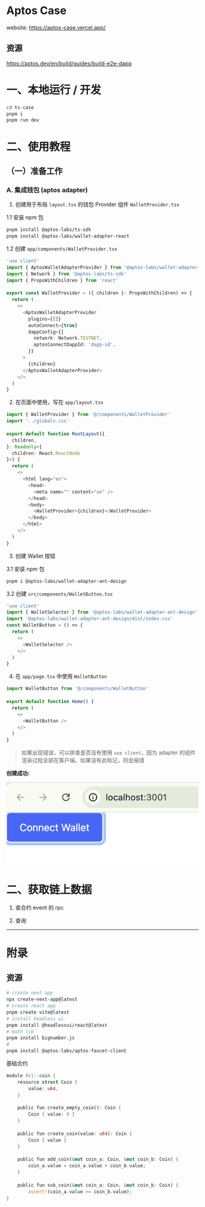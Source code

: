 # Aptos Case

website: https://aptos-case.vercel.app/

## 资源

https://aptos.dev/en/build/guides/build-e2e-dapp

# 一、本地运行 / 开发

```bash
cd ts-case
pnpm i
pnpm run dev
```

# 二、使用教程

## （一）准备工作

### A. 集成钱包 (aptos adapter)

1. 创建用于布局 `layout.tsx` 的钱包 Provider 组件 `WalletProvider.tsx`

1.1 安装 npm 包

```bash
pnpm install @aptos-labs/ts-sdk
pnpm install @aptos-labs/wallet-adapter-react
```

1.2 创建 `app/components/WalletProvider.tsx`

```ts
'use client'
import { AptosWalletAdapterProvider } from '@aptos-labs/wallet-adapter-react'
import { Network } from '@aptos-labs/ts-sdk'
import { PropsWithChildren } from 'react'

export const WalletProvider = ({ children }: PropsWithChildren) => {
  return (
    <>
      <AptosWalletAdapterProvider
        plugins={[]}
        autoConnect={true}
        dappConfig={{
          network: Network.TESTNET,
          aptosConnectDappId: 'dapp-id',
        }}
      >
        {children}
      </AptosWalletAdapterProvider>
    </>
  )
}
```

2. 在页面中使用，写在 `app/layout.tsx`

```ts
import { WalletProvider } from '@/components/WalletProvider'
import '../globals.css'

export default function RootLayout({
  children,
}: Readonly<{
  children: React.ReactNode
}>) {
  return (
    <>
      <html lang="en">
        <head>
          <meta name="" content="ao" />
        </head>
        <body>
          <WalletProvider>{children}</WalletProvider>
        </body>
      </html>
    </>
  )
}
```

3. 创建 Wallet 按钮

3.1 安装 npm 包

```bash
pnpm i @aptos-labs/wallet-adapter-ant-design
```

3.2 创建 `src/components/WalletButton.tsx`

```ts
'use client'
import { WalletSelector } from '@aptos-labs/wallet-adapter-ant-design'
import '@aptos-labs/wallet-adapter-ant-design/dist/index.css'
const WalletButton = () => {
  return (
    <>
      <WalletSelector />
    </>
  )
}
```

4. 在 `app/page.tsx` 中使用 `WalletButton`

```ts
import WalletButton from '@/components/WalletButton'

export default function Home() {
  return (
    <>
      <WalletButton />
    </>
  )
}
```

> 如果出现错误，可以排查是否没有使用 `use client`，因为 adapter 的组件渲染过程全部在客户端，如果没有此标记，则会报错

**创建成功:**

![alt text](doc/wallet_button.png)

# 二、获取链上数据

1. 查合约 event 的 rpc

2. 查询

---

# 附录

## 资源

```bash
# create next app
npx create-next-app@latest
# create react app
pnpm create vite@latest
# install headless ui
pnpm install @headlessui/react@latest
# math lib
pnpm install bignumber.js
#
pnpm install @aptos-labs/aptos-faucet-client

```

基础合约

```rust
module 0x1::coin {
    resource struct Coin {
        value: u64,
    }

    public fun create_empty_coin(): Coin {
        Coin { value: 0 }
    }

    public fun create_coin(value: u64): Coin {
        Coin { value }
    }

    public fun add_coin(&mut coin_a: Coin, &mut coin_b: Coin) {
        coin_a.value = coin_a.value + coin_b.value;
    }

    public fun sub_coin(&mut coin_a: Coin, &mut coin_b: Coin) {
        assert!(coin_a.value >= coin_b.value);
}
```
